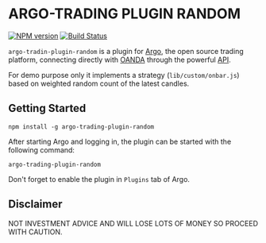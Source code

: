 # ARGO-TRADING PLUGIN RANDOM

[![NPM version](https://badge.fury.io/js/argo-trading-plugin-random.png)](http://badge.fury.io/js/argo-trading-plugin-random)
[![Build Status](https://travis-ci.org/albertosantini/argo-trading-plugin-random.png)](https://travis-ci.org/albertosantini/argo-trading-plugin-random)

`argo-tradin-plugin-random` is a plugin for [Argo][], the open source trading
platform, connecting directly with [OANDA][] through the powerful [API][].

For demo purpose only it implements a strategy (`lib/custom/onbar.js`) based on
weighted random count of the latest candles.


## Getting Started

```
npm install -g argo-trading-plugin-random
```

After starting Argo and logging in, the plugin can be started with the following
command:

```
argo-trading-plugin-random
```

Don't forget to enable the plugin in `Plugins` tab of Argo.

## Disclaimer

NOT INVESTMENT ADVICE AND WILL LOSE LOTS OF MONEY SO PROCEED WITH CAUTION.

[Argo]: https://github.com/albertosantini/argo
[OANDA]: http://fxtrade.oanda.co.uk/
[API]: http://developer.oanda.com/
